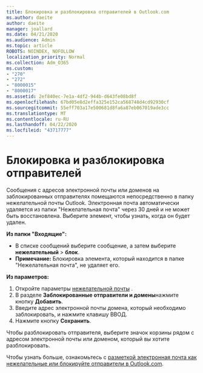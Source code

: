 ```yaml
---
title: Блокировка и разблокировка отправителей в Outlook.com
ms.author: daeite
author: daeite
manager: joallard
ms.date: 04/21/2020
ms.audience: Admin
ms.topic: article
ROBOTS: NOINDEX, NOFOLLOW
localization_priority: Normal
ms.collection: Adm_O365
ms.custom:
- "270"
- "272"
- "8000015"
- "8000017"
ms.assetid: 2ef840ec-7e1a-4df2-944b-d643fe08bd8f
ms.openlocfilehash: 67bd05e8d2effa325e152ca568748d4cd92930cf
ms.sourcegitcommit: 55eff703a17e500681d8fa6a87eb067019ade3cc
ms.translationtype: MT
ms.contentlocale: ru-RU
ms.lasthandoff: 04/22/2020
ms.locfileid: "43717777"
---
```

# <a name="block-or-unblock-senders"></a>Блокировка и разблокировка отправителей

Сообщения с адресов электронной почты или доменов на заблокированных отправителях помещаются непосредственно в папку нежелательной почты Outlook. Электронная почта автоматически удаляется из папки "Нежелательная почта" через 30 дней и не может быть восстановлена. Выберите элемент, чтобы узнать, когда он будет удален.

**Из папки "Входящие":**

- В списке сообщений выберите сообщение, а затем выберите **нежелательный** > **блок**.
- **Примечание:** Блокировка элемента, который находится в папке "Нежелательная почта", не удаляет его.

**Из параметров:**

1. Откройте параметры [нежелательной почты](https://outlook.live.com/mail/options/mail/junkEmail) .
2. В разделе **Заблокированные отправители и домены**нажмите кнопку **Добавить**.
3. Введите адрес электронной почты домена, который необходимо заблокировать, и нажмите клавишу ВВОД.
4. Нажмите кнопку **Сохранить**.

Чтобы разблокировать отправителя, выберите значок корзины рядом с адресом электронной почты или доменом, который вы хотите разблокировать.

Чтобы узнать больше, ознакомьтесь с [разметкой электронная почта как нежелательные или блокируйте отправители в Outlook.com](https://support.office.com/article/a3ece97b-82f8-4a5e-9ac3-e92fa6427ae4?wt.mc_id=Office_Outlook_com_Alchemy).